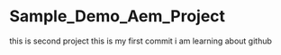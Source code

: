 # Sample_Demo_Aem_Project
this is second project
this is my first commit
i am learning about github
